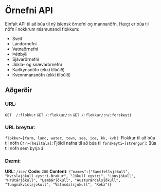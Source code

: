 # **Örnefni API**

Einfalt API til að búa til ný íslensk örnefni og mannanöfn.
Hægt er búa til nöfn í nokkrum mismunandi flokkum:
- Sveit
- Landörnefni
- Vatnaörnefni
- Þéttbýli
- Sjávarörnefni
- Jökla- og snævarörnefni
- Karlkynsnöfn (ekki tilbúið)
- Kvennmansnöfn (ekki tilbúið)

## **Aðgerðir**

### **URL:**
`GET  /:flokkur`
`GET /:flokkur/:n`
`GET /:flokkur/:n/:forskeyti`

### **URL breytur:**
`flokkur=[farm, land, water, town, see, ice, kk, kvk]`: Flokkur til að búa til nöfn úr
`n=[heiltala]`: Fjöldi nafna til að búa til
`forskeyti=[strengur]`: Búa til nöfn sem byrja á <forskeyti>

### **Dæmi:**
**URL:** `/ice/`
**Code:** `200`
**Content:** `{"names":["Sandfellsjökull",
"Kvíslajökull eystri-Brækur",
"Jökull eystri",
"Lónsjökull",
"Hrútárjökull",
"Lambárjökull",
"Austurárdalsjökull",
"Tungnakvíslajökull",
"Vatnsdalsjökull",
"Reka"]}
`
